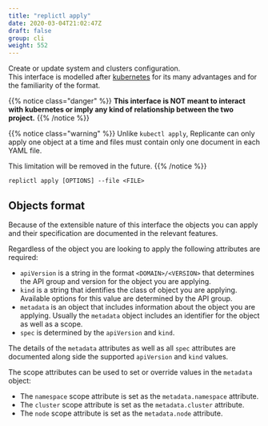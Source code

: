 ```yaml
---
title: "replictl apply"
date: 2020-03-04T21:02:47Z
draft: false
group: cli
weight: 552
---
```


Create or update system and clusters configuration.  
This interface is modelled after [kubernetes](https://kubernetes.io/) for its
many advantages and for the familiarity of the format.

{{% notice class="danger" %}}
**This interface is NOT meant to interact with kubernetes or imply any
kind of relationship between the two project.**
{{% /notice %}}

{{% notice class="warning" %}}
Unlike `kubectl apply`, Replicante can only apply one object at a time
and files must contain only one document in each YAML file.

This limitation will be removed in the future.
{{% /notice %}}

```text
replictl apply [OPTIONS] --file <FILE>
```

## Objects format

Because of the extensible nature of this interface the objects you can
apply and their specification are documented in the relevant features.

Regardless of the object you are looking to apply the following attributes are required:

* `apiVersion` is a string in the format `<DOMAIN>/<VERSION>` that determines the API group
  and version for the object you are applying.
* `kind` is a string that identifies the class of object you are applying.
  Available options for this value are determined by the API group.
* `metadata` is an object that includes information about the object you are applying.
  Usually the `metadata` object includes an identifier for the object as well as a scope.
* `spec` is determined by the `apiVersion` and `kind`.

The details of the `metadata` attributes as well as all `spec` attributes
are documented along side the supported `apiVersion` and `kind` values.

The scope attributes can be used to set or override values in the `metadata` object:

* The `namespace` scope attribute is set as the `metadata.namespace` attribute.
* The `cluster` scope attribute is set as the `metadata.cluster` attribute.
* The `node` scope attribute is set as the `metadata.node` attribute.
